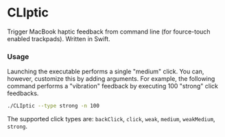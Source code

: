 # CLIptic

Trigger MacBook haptic feedback from command line (for fource-touch enabled trackpads). Written in Swift.

### Usage

Launching the executable performs a single "medium" click. You can, however, customize this by adding arguments. For example, the following command performs a "vibration" feedback by executing 100 "strong" click feedbacks.

```bash
./CLIptic --type strong -n 100
```

The supported click types are: `backClick`, `click`, `weak`, `medium`, `weakMedium`, `strong`.

